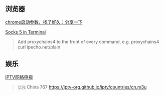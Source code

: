 ## 浏览器

[chrome启动参数，找了好久；分享一下](https://www.cnblogs.com/xiaoxiao-niao/p/7765627.html)

[Socks 5 in Terminal](https://gist.github.com/fearblackcat/850c6e027d5a03017c44daaa6a7ffc30)
>Add proxychains4 to the front of every command, e.g. proxychains4 curl ipecho.net/plain

## 娱乐

[IPTV网络电视](https://github.com/iptv-org/iptv)
>🇨🇳 China	767	https://iptv-org.github.io/iptv/countries/cn.m3u
